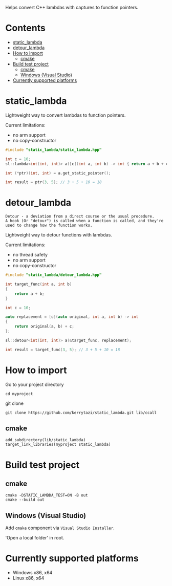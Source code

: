 Helps convert C++ lambdas with captures to function pointers.

# Contents
- [static_lambda](#static_lambda)
- [detour_lambda](#detour_lambda)
- [How to import](#how-to-import)
  - [cmake](#cmake)
- [Build test project](#build-test-project)
  - [cmake](#cmake-1)
  - [Windows (Visual Studio)](#windows-visual-studio)
- [Currently supported platforms](#currently-supported-platforms)

# static_lambda
Lightweight way to convert lambdas to function pointers.

Current limitations:
- no arm support
- no copy-constructor

```cpp
#include "static_lambda/static_lambda.hpp"
```
```cpp
int c = 10;
sl::lambda<int(int, int)> a([c](int a, int b) -> int { return a + b + c; });

int (*ptr)(int, int) = a.get_static_pointer();

int result = ptr(3, 5); // 3 + 5 + 10 = 18
```

# detour_lambda
    Detour - a deviation from a direct course or the usual procedure.
    A hook (Or "detour") is called when a function is called, and they're used to change how the function works.

Lightweight way to detour functions with lambdas.

Current limitations:
- no thread safety
- no arm support
- no copy-constructor


```cpp
#include "static_lambda/detour_lambda.hpp"
```
```cpp
int target_func(int a, int b)
{
    return a + b;
}
```
```cpp
int c = 10;

auto replacement = [c](auto original, int a, int b) -> int
{
    return original(a, b) + c;
};

sl::detour<int(int, int)> a(&target_func, replacement);

int result = target_func(3, 5); // 3 + 5 + 10 = 18
```

# How to import

Go to your project directory
```
cd myproject
```

git clone
```
git clone https://github.com/kerrytazi/static_lambda.git lib/ccall
```

## cmake

```
add_subdirectory(lib/static_lambda)
target_link_libraries(myproject static_lambda)
```

# Build test project

## cmake

```
cmake -DSTATIC_LAMBDA_TEST=ON -B out
cmake --build out
```

## Windows (Visual Studio)

Add `cmake` component via `Visual Studio Installer`.

'Open a local folder' in root.

# Currently supported platforms

- Windows x86, x64
- Linux x86, x64

